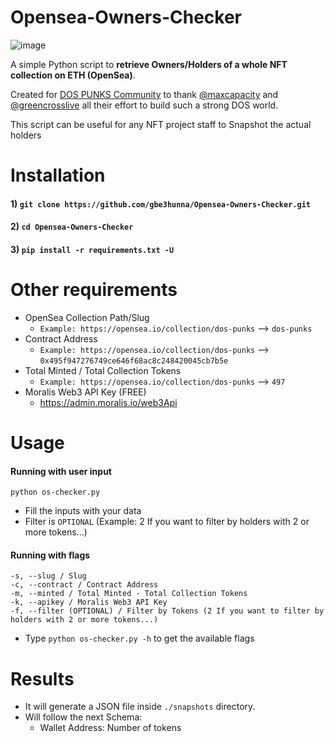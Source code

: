 # Opensea-Owners-Checker
![image](https://user-images.githubusercontent.com/72508418/146925319-fa7964f0-45e3-4246-ab67-db6e15dad26c.png)

A simple Python script to **retrieve Owners/Holders of a whole NFT collection on ETH (OpenSea)**.

Created for [DOS PUNKS Community](https://opensea.io/collection/dos-punks) to thank [@maxcapacity](https://twitter.com/maxcapacity) and [@greencrosslive](https://twitter.com/greencrosslive) all their effort to build such a strong DOS world.

This script can be useful for any NFT project staff to Snapshot the actual holders



# Installation

#### 1)  ```git clone https://github.com/gbe3hunna/Opensea-Owners-Checker.git```

#### 2)  ```cd Opensea-Owners-Checker```

#### 3)  ```pip install -r requirements.txt -U```

# Other requirements

- OpenSea Collection Path/Slug 
  - `Example: https://opensea.io/collection/dos-punks` --> `dos-punks`
- Contract Address
  - `Example: https://opensea.io/collection/dos-punks` --> `0x495f947276749ce646f68ac8c248420045cb7b5e`
- Total Minted / Total Collection Tokens
  - `Example: https://opensea.io/collection/dos-punks` --> `497`
- Moralis Web3 API Key (FREE)
  - https://admin.moralis.io/web3Api


# Usage

#### Running with user input
```
python os-checker.py
```
- Fill the inputs with your data
- Filter is `OPTIONAL` (Example: 2 If you want to filter by holders with 2 or more tokens...)


#### Running with flags
```
-s, --slug / Slug
-c, --contract / Contract Address
-m, --minted / Total Minted - Total Collection Tokens
-k, --apikey / Moralis Web3 API Key
-f, --filter (OPTIONAL) / Filter by Tokens (2 If you want to filter by holders with 2 or more tokens...)
```
- Type ```python os-checker.py -h``` to get the available flags

# Results

- It will generate a JSON file inside `./snapshots` directory.
- Will follow the next Schema:
  - Wallet Address: Number of tokens

